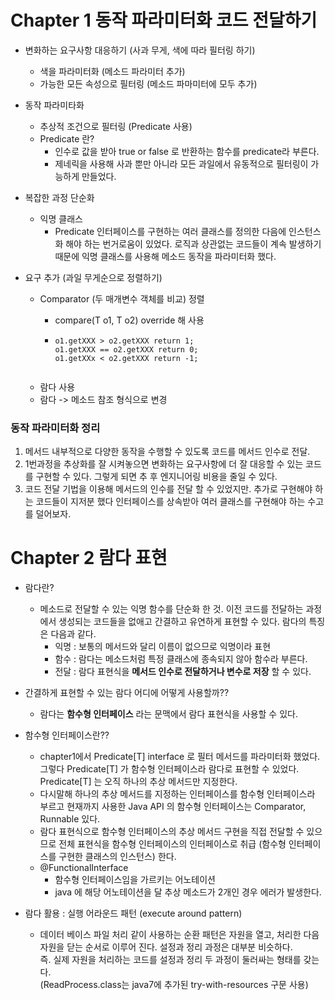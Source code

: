 # Chapter 1 동작 파라미터화 코드 전달하기

* 변화하는 요구사항 대응하기 (사과 무게, 색에 따라 필터링 하기)
    * 색을 파라미터화 (메소드 파라미터 추가)
    * 가능한 모든 속성으로 필터링 (메소드 파마미터에 모두 추가)


* 동작 파라미타화
    * 추상적 조건으로 필터링 (Predicate 사용)
    * Predicate 란?
        * 인수로 값을 받아 true or false 로 반환하는 함수를 predicate라 부른다.
        * 제네릭을 사용해 사과 뿐만 아니라 모든 과일에서 유동적으로 필터링이 가능하게 만들었다.


* 복잡한 과정 단순화
    * 익명 클래스
        * Predicate 인터페이스를 구현하는 여러 클래스를 정의한 다음에 인스턴스화 해야 하는 번거로움이 있었다. 로직과 상관없는 코드들이 계속 발생하기 때문에 익명 클래스를 사용해 메소드 동작을
          파라미터화 했다.


* 요구 추가 (과일 무게순으로 정렬하기)
    * Comparator (두 매개변수 객체를 비교) 정렬
        * compare(T o1, T o2) override 해 사용

        * ~~~ 
          o1.getXXX > o2.getXXX return 1;  
          o1.getXXX == o2.getXXX return 0;
          o1.getXXx < o2.getXXX return -1; 
      ~~~
    * 람다 사용
    * 람다 -> 메소드 참조 형식으로 변경

### 동작 파라미터화 정리

1. 메서드 내부적으로 다양한 동작을 수행할 수 있도록 코드를 메서드 인수로 전달.
2. 1번과정을 추상화를 잘 시켜놓으면 변화하는 요구사항에 더 잘 대응할 수 있는 코드를 구현할 수 있다. 그렇게 되면 추 후 엔지니어링 비용을 줄일 수 있다.
3. 코드 전달 기법을 이용해 메서드의 인수를 전달 할 수 있었지만. 추가로 구현해야 하는 코드들이 지저분 했다 인터페이스를 상속받아 여러 클래스를 구현해야 하는 수고를 덜어보자.

# Chapter 2 람다 표현

* 람다란?
    * 메소드로 전달할 수 있는 익명 함수를 단순화 한 것. 이전 코드를 전달하는 과정에서 생성되는 코드들을 없애고 간결하고 유연하게 표현할 수 있다. 람다의 특징은 다음과 같다.
        * 익명 : 보통의 메서드와 달리 이름이 없으므로 익명이라 표현
        * 함수 : 람다는 메소드처럼 특정 클래스에 종속되지 않아 함수라 부른다.
        * 전달 : 람다 표현식을 __메서드 인수로 전달하거나 변수로 저장__ 할 수 있다.


* 간결하게 표현할 수 있는 람다 어디에 어떻게 사용할까??
    * 람다는 __함수형 인터페이스__ 라는 문맥에서 람다 표현식을 사용할 수 있다.


* 함수형 인터페이스란??
    * chapter1에서 Predicate[T] interface 로 필터 메서드를 파라미터화 했었다.
  그렇다 Predicate[T] 가 함수형 인터페이스라 람다로 표현할 수 있었다. Predicate[T] 는
  오직 하나의 추상 메서드만 지정한다. 
    * 다시말해 하나의 추상 메서드를 지정하는 인터페이스를 함수형 인터페이스라 부르고
현재까지 사용한 Java API 의 함수형 인터페이스는 Comparator, Runnable 있다. 
    * 람다 표현식으로 함수형 인터페이스의 추상 메서드 구현을 직접 전달할 수 있으므로 전체
표현식을 함수형 인터페이스의 인터페이스로 취급 (함수형 인터페이스를 구현한 클래스의 인스턴스) 한다.
    * @FunctionalInterface
      * 함수형 인터페이스임을 가르키는 어노테이션 
      * java 에 해당 어노테이션을 달 추상 메소드가 2개인 경우 에러가 발생한다.


* 람다 활용 : 실행 어라운드 패턴 (execute around pattern)
  * 데이터 베이스 파일 처리 같이 사용하는 순환 패턴은 자원을 열고, 처리한 다음 자원을 닫는 순서로
  이루어 진다. 설정과 정리 과정은 대부분 비슷하다.  
  즉. 실제 자원을 처리하는 코드를 설정과 정리 두 과정이 둘러싸는 형태를 갖는다.  
    (ReadProcess.class는 java7에 추가된 try-with-resources 구문 사용) 